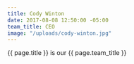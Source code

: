 ```yaml
---
title: Cody Winton
date: 2017-08-08 12:50:00 -05:00
team_title: CEO
image: "/uploads/cody-winton.jpg"
---
```


{{ page.title }} is our {{ page.team_title }}
